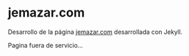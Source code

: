 # jemazar.com
Desarrollo de la página [jemazar.com](http://jemazar.com) desarrollada con Jekyll.


Pagina fuera de servicio...